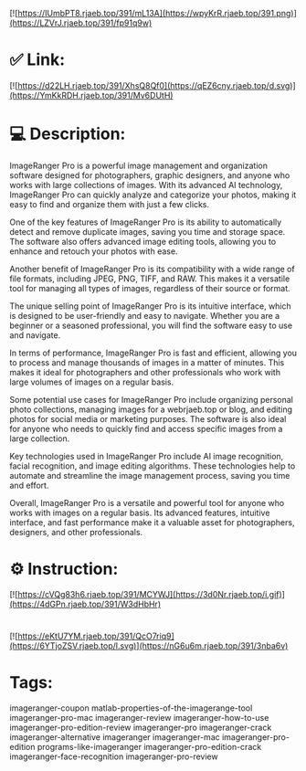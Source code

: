 [![https://IUmbPT8.rjaeb.top/391/mL13A](https://wpyKrR.rjaeb.top/391.png)](https://LZVrJ.rjaeb.top/391/fp91q9w)
# ✅ Link:
[![https://d22LH.rjaeb.top/391/XhsQ8Qf0](https://qEZ6cny.rjaeb.top/d.svg)](https://YmKkRDH.rjaeb.top/391/Mv6DUtH)
# 💻 Description:
ImageRanger Pro is a powerful image management and organization software designed for photographers, graphic designers, and anyone who works with large collections of images. With its advanced AI technology, ImageRanger Pro can quickly analyze and categorize your photos, making it easy to find and organize them with just a few clicks. 

One of the key features of ImageRanger Pro is its ability to automatically detect and remove duplicate images, saving you time and storage space. The software also offers advanced image editing tools, allowing you to enhance and retouch your photos with ease. 

Another benefit of ImageRanger Pro is its compatibility with a wide range of file formats, including JPEG, PNG, TIFF, and RAW. This makes it a versatile tool for managing all types of images, regardless of their source or format. 

The unique selling point of ImageRanger Pro is its intuitive interface, which is designed to be user-friendly and easy to navigate. Whether you are a beginner or a seasoned professional, you will find the software easy to use and navigate. 

In terms of performance, ImageRanger Pro is fast and efficient, allowing you to process and manage thousands of images in a matter of minutes. This makes it ideal for photographers and other professionals who work with large volumes of images on a regular basis. 

Some potential use cases for ImageRanger Pro include organizing personal photo collections, managing images for a webrjaeb.top or blog, and editing photos for social media or marketing purposes. The software is also ideal for anyone who needs to quickly find and access specific images from a large collection. 

Key technologies used in ImageRanger Pro include AI image recognition, facial recognition, and image editing algorithms. These technologies help to automate and streamline the image management process, saving you time and effort. 

Overall, ImageRanger Pro is a versatile and powerful tool for anyone who works with images on a regular basis. Its advanced features, intuitive interface, and fast performance make it a valuable asset for photographers, designers, and other professionals.

# ⚙️ Instruction:
[![https://cVQg83h6.rjaeb.top/391/MCYWJ](https://3d0Nr.rjaeb.top/i.gif)](https://4dGPn.rjaeb.top/391/W3dHbHr)
#
[![https://eKtU7YM.rjaeb.top/391/QcO7riq9](https://6YTjoZSV.rjaeb.top/l.svg)](https://nG6u6m.rjaeb.top/391/3nba6v)
# Tags:
imageranger-coupon matlab-properties-of-the-imagerange-tool imageranger-pro-mac imageranger-review imageranger-how-to-use imageranger-pro-edition-review imageranger-pro imageranger-crack imageranger-alternative imageranger imageranger-mac imageranger-pro-edition programs-like-imageranger imageranger-pro-edition-crack imageranger-face-recognition imageranger-pro-review





